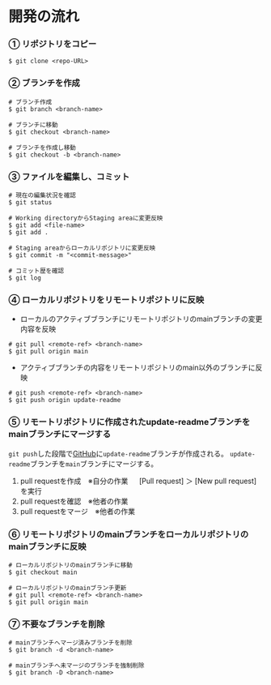 # 開発の流れ

### ① リポジトリをコピー
```
$ git clone <repo-URL>
```

### ② ブランチを作成
```
# ブランチ作成
$ git branch <branch-name>

# ブランチに移動
$ git checkout <branch-name>

# ブランチを作成し移動
$ git checkout -b <branch-name>
```

### ③ ファイルを編集し、コミット
```
# 現在の編集状況を確認
$ git status

# Working directoryからStaging areaに変更反映
$ git add <file-name>
$ git add .

# Staging areaからローカルリポジトリに変更反映
$ git commit -m "<commit-message>"

# コミット歴を確認
$ git log
```

### ④ ローカルリポジトリをリモートリポジトリに反映
- ローカルのアクティブブランチにリモートリポジトリのmainブランチの変更内容を反映
```
# git pull <remote-ref> <branch-name>
$ git pull origin main
```
- アクティブブランチの内容をリモートリポジトリのmain以外のブランチに反映
```
# git push <remote-ref> <branch-name>
$ git push origin update-readme
```

### ⑤ リモートリポジトリに作成されたupdate-readmeブランチをmainブランチにマージする
`git push`した段階で[GitHub](https://github.com/)に`update-readme`ブランチが作成される。
`update-readme`ブランチを`main`ブランチにマージする。
1. pull requestを作成　※自分の作業
　 [Pull request] ＞ [New pull request]を実行
2. pull requestを確認　※他者の作業
3. pull requestをマージ　※他者の作業

### ⑥ リモートリポジトリのmainブランチをローカルリポジトリのmainブランチに反映
```
# ローカルリポジトリのmainブランチに移動
$ git checkout main

# ローカルリポジトリのmainブランチ更新
# git pull <remote-ref> <branch-name>
$ git pull origin main
```

### ⑦ 不要なブランチを削除
```
# mainブランチへマージ済みブランチを削除
$ git branch -d <branch-name>

# mainブランチへ未マージのブランチを強制削除
$ git branch -D <branch-name>
